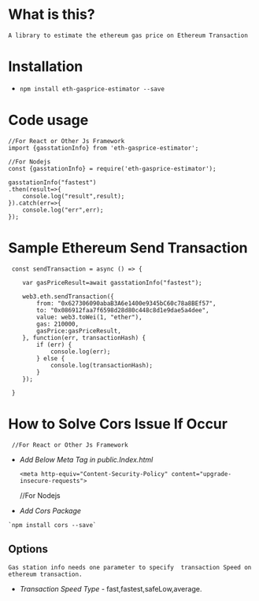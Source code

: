 # What is this?
    A library to estimate the ethereum gas price on Ethereum Transaction

# Installation

-    `npm install eth-gasprice-estimator --save`

# Code usage

    //For React or Other Js Framework
    import {gasstationInfo} from 'eth-gasprice-estimator';

    //For Nodejs
    const {gasstationInfo} = require('eth-gasprice-estimator');

    gasstationInfo("fastest")
    .then(result=>{
        console.log("result",result);
    }).catch(err=>{
        console.log("err",err);
    });

#  Sample Ethereum Send Transaction
   
     const sendTransaction = async () => {

        var gasPriceResult=await gasstationInfo("fastest");

        web3.eth.sendTransaction({
            from: "0x627306090abaB3A6e1400e9345bC60c78a8BEf57",
            to: "0x086912faa7f6598d28d80c448c8d1e9dae5a4dee", 
            value: web3.toWei(1, "ether"), 
            gas: 210000,
            gasPrice:gasPriceResult,
        }, function(err, transactionHash) {
            if (err) { 
                console.log(err); 
            } else {
                console.log(transactionHash);
            }
        });

     }


# How to Solve Cors Issue If Occur

     //For React or Other Js Framework 
-    *Add Below Meta Tag in public.Index.html*

     `<meta http-equiv="Content-Security-Policy" content="upgrade-insecure-requests">` 

     //For Nodejs
-    *Add Cors Package*

    `npm install cors --save`



## Options

    Gas station info needs one parameter to specify  transaction Speed on ethereum transaction.

- *Transaction Speed Type* - fast,fastest,safeLow,average.



